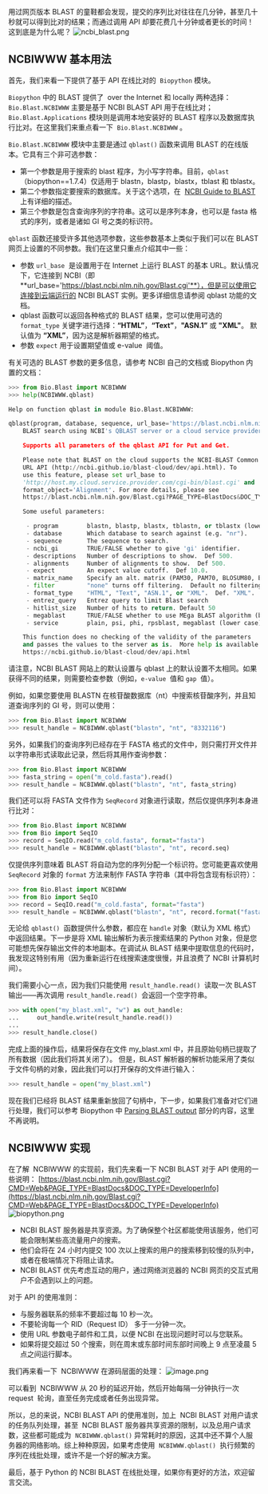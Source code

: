用过网页版本 BLAST 的童鞋都会发现，提交的序列比对往往在几分钟，甚至几十秒就可以得到比对的结果；而通过调用 API 却要花费几十分钟或者更长的时间！这到底是为什么呢？
![ncbi_blast.png](https://cdn.nlark.com/yuque/0/2019/png/126032/1571982834782-2310907f-aa48-47df-9d12-f60b21d30c23.png#height=606&id=jyv1o&originHeight=606&originWidth=1352&originalType=binary&ratio=1&size=156697&status=done&style=none&width=1352)

## NCBIWWW 基本用法

首先，我们来看一下提供了基于 API 在线比对的  `Biopython` 模块。

`Biopython` 中的 BLAST 提供了  over the Internet 和 locally 两种选择：`Bio.Blast.NCBIWWW` 主要是基于 NCBI BLAST API 用于在线比对；`Bio.Blast.Applications` 模块则是调用本地安装好的 BLAST 程序以及数据库执行比对。在这里我们来重点看一下  `Bio.Blast.NCBIWWW` 。

`Bio.Blast.NCBIWWW` 模块中主要是通过 `qblast()` 函数来调用 BLAST 的在线版本。它具有三个非可选参数：

- 第一个参数是用于搜索的 blast 程序，为小写字符串。目前，`qblast`（biopython==1.7.4）仅适用于 blastn，blastp，blastx，tblast 和 tblastx。
- 第二个参数指定要搜索的数据库。关于这个选项，在  [NCBI Guide to BLAST](https://ftp.ncbi.nlm.nih.gov/pub/factsheets/HowTo_BLASTGuide.pdf) 上有详细的描述。
- 第三个参数是包含查询序列的字符串。这可以是序列本身，也可以是 fasta 格式的序列，或者是诸如 GI 号之类的标识符。

`qblast` 函数还接受许多其他选项参数，这些参数基本上类似于我们可以在 BLAST 网页上设置的不同参数。我们在这里只重点介绍其中一些：

- 参数 `url_base`  是设置用于在 Internet 上运行 BLAST 的基本 URL。默认情况下，它连接到 NCBI（即 **url_base='https://blast.ncbi.nlm.nih.gov/Blast.cgi'**），但是可以使用它连接到云端运行的 NCBI BLAST 实例。更多详细信息请参阅 qblast 功能的文档。
- qblast 函数可以返回各种格式的 BLAST 结果，您可以使用可选的` format_type` 关键字进行选择：**“HTML”**，**“Text”**，**"ASN.1”** 或 **"XML"**。 默认值为 **“XML”**，因为这是解析器期望的格式。
- 参数 `expect` 用于设置期望值或 e-value  阈值。

有关可选的 BLAST 参数的更多信息，请参考 NCBI 自己的文档或 Biopython 内置的文档：

```python
>>> from Bio.Blast import NCBIWWW
>>> help(NCBIWWW.qblast)

Help on function qblast in module Bio.Blast.NCBIWWW:

qblast(program, database, sequence, url_base='https://blast.ncbi.nlm.nih.gov/Blast.cgi', auto_format=None, composition_based_statistics=None, db_genetic_code=None, endpoints=None, entrez_query='(none)', expect=10.0, filter=None, gapcosts=None, genetic_code=None, hitlist_size=50, i_thresh=None, layout=None, lcase_mask=None, matrix_name=None, nucl_penalty=None, nucl_reward=None, other_advanced=None, perc_ident=None, phi_pattern=None, query_file=None, query_believe_defline=None, query_from=None, query_to=None, searchsp_eff=None, service=None, threshold=None, ungapped_alignment=None, word_size=None, alignments=500, alignment_view=None, descriptions=500, entrez_links_new_window=None, expect_low=None, expect_high=None, format_entrez_query=None, format_object=None, format_type='XML', ncbi_gi=None, results_file=None, show_overview=None, megablast=None, template_type=None, template_length=None)
    BLAST search using NCBI's QBLAST server or a cloud service provider.

    Supports all parameters of the qblast API for Put and Get.

    Please note that BLAST on the cloud supports the NCBI-BLAST Common
    URL API (http://ncbi.github.io/blast-cloud/dev/api.html). To
    use this feature, please set url_base to
    'http://host.my.cloud.service.provider.com/cgi-bin/blast.cgi' and
    format_object='Alignment'. For more details, please see
    https://blast.ncbi.nlm.nih.gov/Blast.cgi?PAGE_TYPE=BlastDocs&DOC_TYPE=CloudBlast

    Some useful parameters:

     - program        blastn, blastp, blastx, tblastn, or tblastx (lower case)
     - database       Which database to search against (e.g. "nr").
     - sequence       The sequence to search.
     - ncbi_gi        TRUE/FALSE whether to give 'gi' identifier.
     - descriptions   Number of descriptions to show.  Def 500.
     - alignments     Number of alignments to show.  Def 500.
     - expect         An expect value cutoff.  Def 10.0.
     - matrix_name    Specify an alt. matrix (PAM30, PAM70, BLOSUM80, BLOSUM45).
     - filter         "none" turns off filtering.  Default no filtering
     - format_type    "HTML", "Text", "ASN.1", or "XML".  Def. "XML".
     - entrez_query   Entrez query to limit Blast search
     - hitlist_size   Number of hits to return. Default 50
     - megablast      TRUE/FALSE whether to use MEga BLAST algorithm (blastn only)
     - service        plain, psi, phi, rpsblast, megablast (lower case)

    This function does no checking of the validity of the parameters
    and passes the values to the server as is.  More help is available at:
    https://ncbi.github.io/blast-cloud/dev/api.html
```

请注意，NCBI BLAST 网站上的默认设置与 qblast 上的默认设置不太相同。如果获得不同的结果，则需要检查参数（例如，`e-value`  值和 `gap`  值）。

例如，如果您要使用 BLASTN 在核苷酸数据库（nt）中搜索核苷酸序列，并且知道查询序列的 GI 号，则可以使用：

```python
>>> from Bio.Blast import NCBIWWW
>>> result_handle = NCBIWWW.qblast("blastn", "nt", "8332116")
```

另外，如果我们的查询序列已经存在于 FASTA 格式的文件中，则只需打开文件并以字符串形式读取此记录，然后将其用作查询参数：

```python
>>> from Bio.Blast import NCBIWWW
>>> fasta_string = open("m_cold.fasta").read()
>>> result_handle = NCBIWWW.qblast("blastn", "nt", fasta_string)
```

我们还可以将 FASTA 文件作为 `SeqRecord` 对象进行读取，然后仅提供序列本身进行比对：

```python
>>> from Bio.Blast import NCBIWWW
>>> from Bio import SeqIO
>>> record = SeqIO.read("m_cold.fasta", format="fasta")
>>> result_handle = NCBIWWW.qblast("blastn", "nt", record.seq)
```

仅提供序列意味着 BLAST 将自动为您的序列分配一个标识符。您可能更喜欢使用 `SeqRecord` 对象的 `format` 方法来制作 FASTA 字符串（其中将包含现有标识符）：

```python
>>> from Bio.Blast import NCBIWWW
>>> from Bio import SeqIO
>>> record = SeqIO.read("m_cold.fasta", format="fasta")
>>> result_handle = NCBIWWW.qblast("blastn", "nt", record.format("fasta"))
```

无论给 `qblast()`  函数提供什么参数，都应在 `handle` 对象（默认为 XML 格式）中返回结果。下一步是将 XML 输出解析为表示搜索结果的 Python 对象，但是您可能想先保存输出文件的本地副本。在调试从 BLAST 结果中提取信息的代码时，我发现这特别有用（因为重新运行在线搜索速度很慢，并且浪费了 NCBI 计算机时间）。

我们需要小心一点，因为我们只能使用 `result_handle.read()`  读取一次 BLAST 输出——再次调用 `result_handle.read()`  会返回一个空字符串。

```python
>>> with open("my_blast.xml", "w") as out_handle:
...     out_handle.write(result_handle.read())
...
>>> result_handle.close()
```

完成上面的操作后，结果将保存在文件 my_blast.xml 中，并且原始句柄已提取了所有数据（因此我们将其关闭了）。 但是，BLAST 解析器的解析功能采用了类似于文件句柄的对象，因此我们可以打开保存的文件进行输入：

```python
>>> result_handle = open("my_blast.xml")
```

现在我们已经将 BLAST 结果重新放回了句柄中，下一步，如果我们准备对它们进行处理，我们可以参考 Biopython 中 [Parsing BLAST output](http://biopython.org/DIST/docs/tutorial/Tutorial.html#sec:parsing-blast) 部分的内容，这里不再说明。

## NCBIWWW 实现

在了解  NCBIWWW 的实现前，我们先来看一下 NCBI BLAST 对于 API 使用的一些说明：
[https://blast.ncbi.nlm.nih.gov/Blast.cgi?CMD=Web&PAGE_TYPE=BlastDocs&DOC_TYPE=DeveloperInfo](https://blast.ncbi.nlm.nih.gov/Blast.cgi?CMD=Web&PAGE_TYPE=BlastDocs&DOC_TYPE=DeveloperInfo)
![biopython.png](https://cdn.nlark.com/yuque/0/2020/png/126032/1589425824606-2f345ce7-9003-4207-9737-fb0dd52623a8.png#height=728&id=HfgRu&originHeight=728&originWidth=787&originalType=binary&ratio=1&size=111213&status=done&style=none&width=787)

- NCBI BLAST 服务器是共享资源。为了确保整个社区都能使用该服务，他们可能会限制某些高流量用户的搜索。
- 他们会将在 24 小时内提交 100 次以上搜索的用户的搜索移到较慢的队列中，或者在极端情况下将阻止请求。
- NCBI BLAST 优先考虑互动的用户，通过网络浏览器的 NCBI 网页的交互式用户不会遇到以上的问题。

对于 API 的使用准则：

- 与服务器联系的频率不要超过每 10 秒一次。
- 不要轮询每一个 RID（Request ID） 多于一分钟一次。
- 使用 URL 参数电子邮件和工具，以便 NCBI 在出现问题时可以与您联系。
- 如果将提交超过 50 个搜索，则在周末或东部时间东部时间晚上 9 点至凌晨 5 点之间运行脚本。

我们再来看一下  NCBIWWW 在源码层面的处理：
![image.png](https://cdn.nlark.com/yuque/0/2019/png/126032/1571972889901-35018157-a1a4-4b9c-90bb-dd56a7936dfe.png#height=534&id=OH9fp&originHeight=534&originWidth=846&originalType=binary&ratio=1&size=46171&status=done&style=none&width=846)

可以看到  NCBIWWW 从 20 秒的延迟开始，然后开始每隔一分钟执行一次 request  轮询，直至任务完成或者任务出现异常。

所以，总的来说，NCBI BLAST API 的使用准则，加上  NCBI BLAST 对用户请求的任务队列处理，甚至  NCBI BLAST 服务器共享资源的限制，以及总用户请求数，这些都可能成为  `NCBIWWW.qblast()` 异常耗时的原因，这其中还不算个人服务器的网络影响。综上种种原因，如果考虑使用  `NCBIWWW.qblast()`  执行频繁的序列在线批处理，或许不是一个好的解决方案。

最后，基于 Python 的 NCBI BLAST 在线批处理，如果你有更好的方法，欢迎留言交流。
